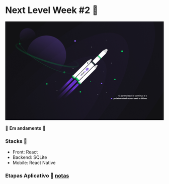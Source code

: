# Next Level Week #2 🚀

![Next Level Week #2](nlw.jpg)

🚧 **Em andamento** 🚧

### Stacks 📌
- Front: React  
- Backend: SQLite
- Mobile: React Native

### Etapas Aplicativo 🔗 [notas](https://www.notion.so/eessgg/Etapas-Aplicativo-ea9cbe8630e04e4f9bab9b252b3dcaaa)